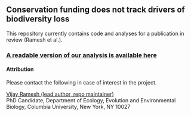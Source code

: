 ## Conservation funding does not track drivers of biodiversity loss

This repository currently contains code and analyses for a publication in review (Ramesh et al.). 

### [A readable version of our analysis is available here](https://vjjan91.github.io/conservation-spending/)

#### Attribution

Please contact the following in case of interest in the project.

[Vijay Ramesh (lead author, repo maintainer)](https://evolecol.weebly.com/)  
PhD Candidate, Department of Ecology, Evolution and Environmental Biology, Columbia University, New York, NY 10027